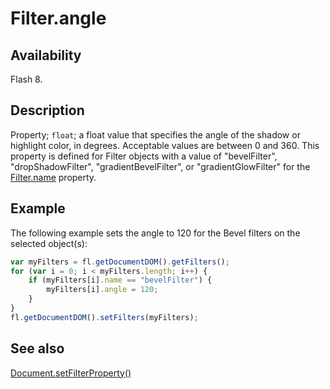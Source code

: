# Filter.angle

## Availability

Flash 8.

## Description

Property; `float`; a float value that specifies the angle of the shadow or highlight color, in degrees. Acceptable values are between 0 and 360. This property is defined for Filter objects with a value of "bevelFilter", "dropShadowFilter", "gradientBevelFilter", or "gradientGlowFilter" for the [Filter.name](../Filter_object/Filter13.md) property.

## Example

The following example sets the angle to 120 for the Bevel filters on the selected object(s):

```javascript
var myFilters = fl.getDocumentDOM().getFilters();
for (var i = 0; i < myFilters.length; i++) {
    if (myFilters[i].name == "bevelFilter") {
        myFilters[i].angle = 120;
    }
}
fl.getDocumentDOM().setFilters(myFilters);
```

## See also

[Document.setFilterProperty()](../Document_object/Document520.md)
